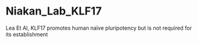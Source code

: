 # Niakan_Lab_KLF17
Lea Et Al, KLF17 promotes human naïve pluripotency but is not required for its establishment
